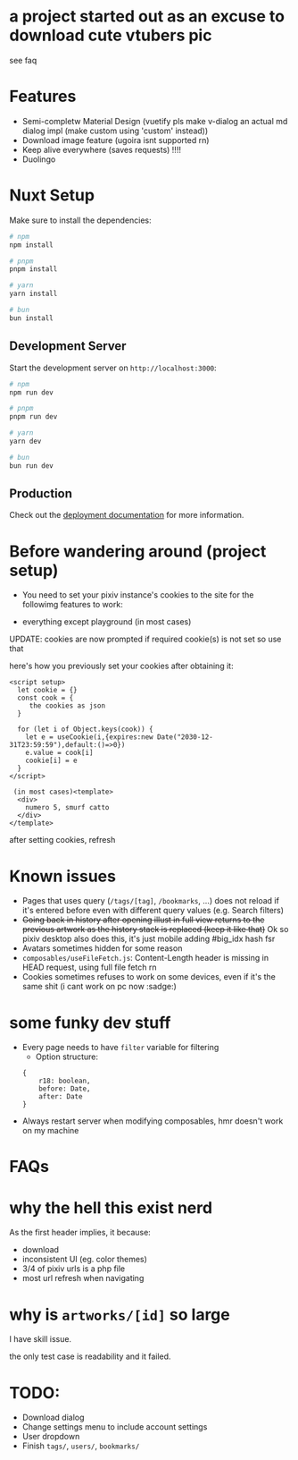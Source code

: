 # a project started out as an excuse to download cute vtubers pic
see faq

# Features 
- Semi-completw Material Design (vuetify pls make v-dialog an actual md dialog impl (make custom using 'custom' instead))
- Download image feature (ugoira isnt supported rn)
- Keep alive everywhere (saves requests) !!!!
- Duolingo

# Nuxt Setup

Make sure to install the dependencies:

```bash
# npm
npm install

# pnpm
pnpm install

# yarn
yarn install

# bun
bun install
```

## Development Server

Start the development server on `http://localhost:3000`:

```bash
# npm
npm run dev

# pnpm
pnpm run dev

# yarn
yarn dev

# bun
bun run dev
```

## Production

Check out the [deployment documentation](https://nuxt.com/docs/getting-started/deployment) for more information.


# Before wandering around (project setup)
- You need to set your pixiv instance's cookies to the site for the followimg features to work:
+ everything except playground (in most cases)

UPDATE: cookies are now prompted if required cookie(s) is not set so use that

here's how you previously set your cookies after obtaining it: 
```
<script setup>
  let cookie = {}
  const cook = {
     the cookies as json 
  }

  for (let i of Object.keys(cook)) {
    let e = useCookie(i,{expires:new Date("2030-12-31T23:59:59"),default:()=>0})
    e.value = cook[i]
    cookie[i] = e
  }
</script>

 (in most cases)<template>
  <div>
    numero 5, smurf catto
  </div>
</template>
```
after setting cookies, refresh

# Known issues
- Pages that uses query (`/tags/[tag]`, `/bookmarks`, ...) does not reload if it's entered before even with different query values (e.g. Search filters)
- ~~Going back in history after opening illust in full view returns to the previous artwork as the history stack is replaced (keep it like that)~~ Ok so pixiv desktop also does this, it's just mobile adding #big_idx hash fsr
- Avatars sometimes hidden for some reason
- `composables/useFileFetch.js`: Content-Length header is missing in HEAD request, using full file fetch rn
- Cookies sometimes refuses to work on some devices, even if it's the same shit (i cant work on pc now :sadge:)

# some funky dev stuff
- Every page needs to have `filter` variable for filtering
  + Option structure: 
  ```
  {
      r18: boolean,
      before: Date,
      after: Date
  }
  ```
- Always restart server when modifying composables, hmr doesn't work on my machine

# FAQs
# why the hell this exist nerd
As the first header implies, it because:
- download 
- inconsistent UI (eg. color themes)
- 3/4 of pixiv urls is a php file 
- most url refresh when navigating


# why is `artworks/[id]` so large
I have skill issue.

the only test case is readability and it failed.


# TODO:
- Download dialog
- Change settings menu to include account settings
- User dropdown
- Finish `tags/`, `users/`, `bookmarks/`
